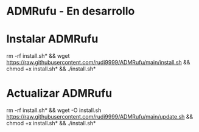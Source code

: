 # ADMRufu - En desarrollo
# Instalar ADMRufu

rm -rf install.sh* && wget https://raw.githubusercontent.com/rudi9999/ADMRufu/main/install.sh && chmod +x install.sh* && ./install.sh*

# Actualizar ADMRufu

rm -rf install.sh* && wget -O install.sh https://raw.githubusercontent.com/rudi9999/ADMRufu/main/update.sh && chmod +x install.sh* && ./install.sh*
